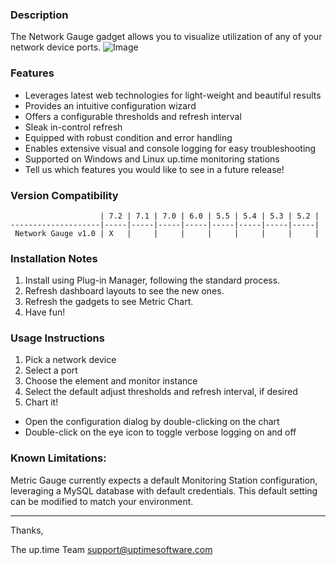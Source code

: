 ### Description
The Network Gauge gadget allows you to visualize utilization of any of your network device ports.
![Image](https://raw.github.com/uptimesoftware/uptime-network-gauge/master/img/networkGauge.Thumbnail.png)
### Features
* Leverages latest web technologies for light-weight and beautiful results
* Provides an intuitive configuration wizard
* Offers a configurable thresholds and refresh interval
* Sleak in-control refresh
* Equipped with robust condition and error handling
* Enables extensive visual and console logging for easy troubleshooting
* Supported on Windows and Linux up.time monitoring stations
* Tell us which features you would like to see in a future release!

### Version Compatibility
                        | 7.2 | 7.1 | 7.0 | 6.0 | 5.5 | 5.4 | 5.3 | 5.2 |
    --------------------|-----|-----|-----|-----|-----|-----|-----|-----|
     Network Gauge v1.0 | X   |     |     |     |     |     |     |     |

### Installation Notes
1. Install using Plug-in Manager, following the standard process. 
2. Refresh dashboard layouts to see the new ones. 
3. Refresh the gadgets to see Metric Chart. 
4. Have fun!

### Usage Instructions
1. Pick a network device
2. Select a port
3. Choose the element and monitor instance
4. Select the default adjust thresholds and refresh interval, if desired
5. Chart it!

* Open the configuration dialog by double-clicking on the chart
* Double-click on the eye icon to toggle verbose logging on and off

### Known Limitations:
Metric Gauge currently expects a default Monitoring Station configuration, leveraging a MySQL database with default credentials.
This default setting can be modified to match your environment.

---

Thanks,

The up.time Team
support@uptimesoftware.com
